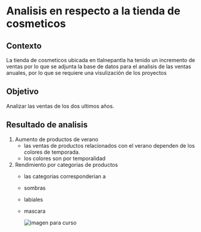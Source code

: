 # Analisis en respecto a la tienda de cosmeticos

## Contexto
La tienda de cosmeticos ubicada en tlalnepantla ha tenido un incremento de ventas por lo que se adjunta la base de datos para el analisis de las ventas anuales, por lo que se requiere una visulización de los proyectos

## Objetivo
Analizar las ventas de los dos ultimos años.

## Resultado de analisis
1. Aumento de productos de verano
   - las ventas de productos relacionados con el verano dependen de los colores de temporada.
   - los colores son por temporalidad
2. Rendimiento por categorias de productos
   - las categorias corresponderian a
   - sombras
   - labiales
   - mascara
  
     
     ![imagen para curso](https://github.com/DaianaPalma/Microsoft-Excel/assets/174209329/cdbae691-918c-4663-897b-746202f24d80)

